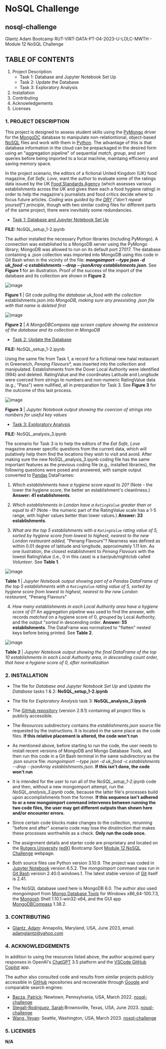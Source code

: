 # NoSQL Challenge

## nosql-challenge
Glantz Adam Bootcamp RUT-VIRT-DATA-PT-04-2023-U-LOLC-MWTH - Module 12 NoSQL Challenge

## TABLE OF CONTENTS

1. Project Description
   - Task 1: Database and Jupyter Notebook Set Up
   - Task 2: Update the Database
   - Task 3: Exploratory Analysis
2. Installation
3. Contributing
4. Acknowledgements
5. Licenses

### 1. PROJECT DESCRIPTION

This project is designed to assess student skills using the [PyMongo](https://pypi.org/project/pymongo/) driver for the [MongoDC](https://en.wikipedia.org/wiki/MongoDB) database to manipulate non-relationtional, object-based [NoSQL](https://en.wikipedia.org/wiki/NoSQL) files and work with them in [Python](https://en.wikipedia.org/wiki/Python_(programming_language)). The advantage of this is that database information in the cloud can be prepackaged in the desired form using an "aggregation pipeline" of sequential *match*, *group*, and *sort* queries before being imported to a local machine, maintaing efficiency and saving memory space.

In the project scenario, the editors of a fictional United Kingdom (UK) food magazine, *Eat Safe, Love*, want the author to evaluate some of the ratings data issued by the UK [Food Standards Agency](https://en.wikipedia.org/wiki/Food_Standards_Agency) (which assesses various establishments across the UK and gives them each a food hygiene rating) in order to help the magazine's journalists and food critics decide where to focus future articles. *Coding was guided by the [DRY](https://en.wikipedia.org/wiki/Don%27t_repeat_yourself) ("don't repeat yourself") principle*, though with two similar coding files for different parts of the same project, there were inevitably some redundancies.

- [Task 1: Database and Jupyter Notebook Set Up](https://courses.bootcampspot.com/courses/3337/assignments/54004?module_item_id=961459)

**FILE:** NoSQL_setup_1-2.ipynb

The author installed the necessary Python libraries (including PyMongo). A connection was established to a MongoDB server using the PyMongo library; MongoDB was allowed to run on its default port 27017. The database containing a .json collection was imported into MongoDB using this code in Git Bash when in the vicinity of the file: **_mongoimport --type json -d uk_food -c establishments --drop --jsonArray establishments.json_**. See **Figure 1** for an illustration. Proof of the success of the import of the database and its collection are shown in **Figure 2**.

![image](https://github.com/aglantzrbc/nosql-challenge/assets/127694342/14531a75-7b34-423c-9f4d-dc92cee17854)

**Figure 1** | *Git code pulling the database* uk_food *with the collection* establishments.json *into MongoDB, making sure any preexisting .json file with that name is deleted first*

![image](https://github.com/aglantzrbc/nosql-challenge/assets/127694342/9b58541e-27bd-4cfa-b921-ef1cf8951260)

**Figure 2** | *A MongoDBCompass app screen capture showing the existence of the database and its collection in MongoDB*

- [Task 2: Update the Database](https://courses.bootcampspot.com/courses/3337/assignments/54004?module_item_id=961459)

**FILE:** NoSQL_setup_1-2.ipynb

Using the same file from Task 1, a record for a fictional new halal restaurant in Greenwich, *Penang Flavours**, was inserted into the collection and manipulated. Establishments from the Dover Local Authority were identified (994) and deleted. RatingValue and the coordinates Latitude and Longitude were coerced from strings to numbers and non-numeric RatingValue data (e.g., "Pass") were nullified, all in prerparation for Task 3. See **Figure 3** for the outcome of this last process.

![image](https://github.com/aglantzrbc/nosql-challenge/assets/127694342/80570701-f4b2-4b48-a94f-65423f399484)

**Figure 3** | *Jupyter Notebook output showing the coercion of strings into numbers for useful key values*

- [Task 3: Exploratory Analysis](https://courses.bootcampspot.com/courses/3337/assignments/54004?module_item_id=961459)

**FILE:** NoSQL_analysis_3.ipynb

The scenario for Task 3 is to help the editors of the *Eat Safe, Love* magazine answer specific questions from the current data, which will putatively help them find the locations they wish to visit and avoid. After making sure the new NoSQL_analysis_3.ipynb coding file has the same important features as the previous coding file (e.g., installed libraries), the following questions were posed and answered, with sample output converted to [Pandas](https://en.wikipedia.org/wiki/Pandas_(software)) DataFrames:

1. *Which establishments have a hygiene score equal to 20?* (Note - the lower the hygiene score, the better an establishment's cleanliness.) **Answer: 41 establishments**.
   
2. *Which establishments in London have a `RatingValue` greater than or equal to 4?* (Note - the numeric part of the RatingValue scale has a 1-5 range, with higher values better than lower values.) **Answer: 33 establishments**.

3. *What are the top 5 establishments with a `RatingValue` rating value of 5, sorted by hygiene score from lowest to highest, nearest to the new London restaurant added,* "Penang Flavours"? Nearness was defined as within 0.01 degree of latitude and longitude, approximately 1.11 km. As one ilustration, the closest establishment to *Penang Flavours* with the lowest RatingValue (i.e., 0 in this case) is a bar/pub/nightclub called *Volunteer*. See **Table 1**.

![image](https://github.com/aglantzrbc/nosql-challenge/assets/127694342/83147dca-f18c-433e-b6d6-a74a450438e2)

**Table 1** | *Jupyter Notebook output showing part of a Pandas DataFrame of the top 5 establishments with a `RatingValue` rating value of 5, sorted by hygiene score from lowest to highest, nearest to the new London restaurant,* "Penang Flavours"

4. *How many establishments in each Local Authority area have a hygiene score of 0?* An aggregation pipeline was used to find the answer, with records *matched* on a hygiene score of 0, *grouped* by Local Authority, and the output "*sorted* in descending order. **Answer: 55 establishments**. The DataFrame was normalized to "flatten" nested keys before being printed. See **Table 2**.

![image](https://github.com/aglantzrbc/nosql-challenge/assets/127694342/4b8b5fdf-2f34-4f76-989a-2df92f628071)

**Table 2** | *Jupyter Notebook output showing the final DataFrame of the top 10 establishments in each Local Authority area, in descending count order, that have a hygiene score of 0, after normalization*

### 2. INSTALLATION

- The file for *Database and Jupyter Notebook Set Up* and *Update the Database* tasks 1 & 2: **NoSQL_setup_1-2.ipynb**
- The file for *Exploratory Analysis* task 3: **NoSQL_analysis_3.ipynb**

- The [GitHub repository](https://github.com/aglantzrbc/data-scraping-challenge) (version 2.9.1) containing all project files is publicly accessible.
- The *Resources* subdirectory contains the *establishments.json* source file requested by the instructions. It is located in the same place as the code files. **If this relative placement is altered, the code won't run**
- As mentioned above, before starting to run the code, the user needs to install recent versions of MongoDB and Mongo Database Tools, and then run this code in a Git Bash terminal in the same subdirectory as the .json source file: *mongoimport --type json -d uk_food -c establishments --drop --jsonArray establishments.json*. **If this isn't done, the code won't run**
- It is intended for the user to run all of the *NoSQL_setup_1-2.ipynb* code and then, without a new mongoimport attempt, run the *NoSQL_analysis_3.ipynb* code, because the latter file's processes build upon accomplishments from the former. **If this sequence isn't adhered to or a new mongoimport command intervenes between running the two code files, the user may get different outputs than shown here and/or encounter errors.**
- Since certain code blocks make changes to the collection, rerunning "before and after" scenario code may lose the dinstinction that makes these processes worthwhile as a check. **Only run the code once.**
- The assignment details and starter code are proprietary and located on the [Rutgers University](https://www.rutgers.edu/) [(edX)](https://www.edx.org/) Bootcamp Spot [Module 12 NoSQL Challenge](https://courses.bootcampspot.com/courses/3337/assignments/54004?module_item_id=961459) webpage.
- Both source files use Python version 3.10.9. The project was coded in [Jupyter Notebook](https://jupyter-notebook.readthedocs.io/en/stable/) version 6.5.2. The *mongoimport* command was run in [Git Bash](https://git-scm.com/downloads) version 2.40.0.windows.1. The latest stable version of [Git](https://en.wikipedia.org/wiki/Git) itself is 2.41.
- The NoSQL database used here is MongoDB 6.0. The author also used *mongoimport* from [Mongo Database Tools](https://www.mongodb.com/docs/database-tools/) for Windows x86_64-100.7.3, the [Mongosh](https://www.mongodb.com/docs/mongodb-shell/) Shell 1.10.1-win32-x64, and the GUI app [MongoDBCompass](https://www.mongodb.com/products/compass) 1.38.2.

### 3. CONTRIBUTING

- [Glantz, Adam](https://www.linkedin.com/in/adam-glantz/): Annapolis, Maryland, USA, June 2023, email: adamglantz@yahoo.com

### 4. ACKNOWLEDGEMENTS

In addition to using the resources listed above, the author acquired query responses in OpenAI's [ChatGPT](https://chat.openai.com/) 3.5 platform and the [VSCode GitHub Copilot](https://github.com/features/copilot) app.

The author also consulted code and results from similar projects publicly accessible in [GitHub](https://github.com/) repositories and recoverable through [Google](https://www.google.com/) and comparable search engines:

- [Bacza, Patrick](https://www.linkedin.com/in/patrick-bacza/): Newtown, Pennsylvania, USA, March 2022. [nosql-challenge](https://github.com/Patrick-Bacza/nosql-challenge)
- [Stegall-Rodriguez, Sarah](https://www.linkedin.com/in/sarsteg/):Brownsville, Texas, USA, June 2023. [nosql-challenge](https://github.com/sarsteg/nosql-challenge)
- [Wang, Yeyan](https://www.linkedin.com/in/yeyan-wang/): Seattle, Washington, USA, March 2023. [nosql-challenge](https://github.com/yeyanwang/nosql-challenge)


### 5. LICENSES

**N/A**


